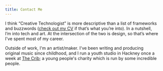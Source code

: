 ```yaml
---
title: Contact Me
---
```


I think “Creative Technologist” is more descriptive than a list of frameworks and buzzwords (<a href="CV.pdf" target="_blank">check out my CV</a> if that’s what you’re into). In a nutshell, I’m into tech and art. At the intersection of the two is design, so that’s where I've spent most of my career. 

Outside of work, I'm an artist/maker. I've been writing and producing original music since childhood, and I run a youth studio in Hackney once a week at [The Crib](https://thecrib.org.uk/); a young people's charity which is run by some incredible people.